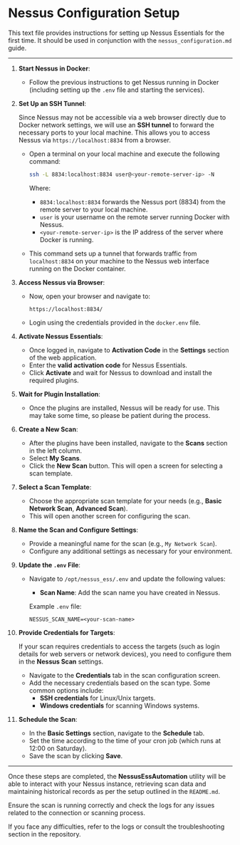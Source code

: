# Nessus Configuration Setup

This text file provides instructions for setting up Nessus Essentials for the first time. It should be used in conjunction with the `nessus_configuration.md` guide.

---

1. **Start Nessus in Docker**:

   - Follow the previous instructions to get Nessus running in Docker (including setting up the `.env` file and starting the services).

2. **Set Up an SSH Tunnel**:

   Since Nessus may not be accessible via a web browser directly due to Docker network settings, we will use an **SSH tunnel** to forward the necessary ports to your local machine. This allows you to access Nessus via `https://localhost:8834` from a browser.

   - Open a terminal on your local machine and execute the following command:
   
     ```bash
     ssh -L 8834:localhost:8834 user@<your-remote-server-ip> -N
     ```

     Where:
     - `8834:localhost:8834` forwards the Nessus port (8834) from the remote server to your local machine.
     - `user` is your username on the remote server running Docker with Nessus.
     - `<your-remote-server-ip>` is the IP address of the server where Docker is running.

   - This command sets up a tunnel that forwards traffic from `localhost:8834` on your machine to the Nessus web interface running on the Docker container.

3. **Access Nessus via Browser**:

   - Now, open your browser and navigate to:
     ```
     https://localhost:8834/
     ```

   - Login using the credentials provided in the `docker.env` file.

4. **Activate Nessus Essentials**:

   - Once logged in, navigate to **Activation Code** in the **Settings** section of the web application.
   - Enter the **valid activation code** for Nessus Essentials.
   - Click **Activate** and wait for Nessus to download and install the required plugins.

5. **Wait for Plugin Installation**:

   - Once the plugins are installed, Nessus will be ready for use. This may take some time, so please be patient during the process.

6. **Create a New Scan**:

   - After the plugins have been installed, navigate to the **Scans** section in the left column.
   - Select **My Scans**.
   - Click the **New Scan** button. This will open a screen for selecting a scan template.

7. **Select a Scan Template**:

   - Choose the appropriate scan template for your needs (e.g., **Basic Network Scan**, **Advanced Scan**).
   - This will open another screen for configuring the scan.

8. **Name the Scan and Configure Settings**:

   - Provide a meaningful name for the scan (e.g., `My Network Scan`).
   - Configure any additional settings as necessary for your environment.

9. **Update the `.env` File**:

   - Navigate to `/opt/nessus_ess/.env` and update the following values:
     - **Scan Name**: Add the scan name you have created in Nessus.

     Example `.env` file:
     ```
     NESSUS_SCAN_NAME=<your-scan-name>
     ```

10. **Provide Credentials for Targets**:

    If your scan requires credentials to access the targets (such as login details for web servers or network devices), you need to configure them in the **Nessus Scan** settings.

    - Navigate to the **Credentials** tab in the scan configuration screen.
    - Add the necessary credentials based on the scan type. Some common options include:
      - **SSH credentials** for Linux/Unix targets.
      - **Windows credentials** for scanning Windows systems.


11. **Schedule the Scan**:

    - In the **Basic Settings** section, navigate to the **Schedule** tab.
    - Set the time according to the time of your cron job (which runs at 12:00 on Saturday).
    - Save the scan by clicking **Save**.

---

Once these steps are completed, the **NessusEssAutomation** utility will be able to interact with your Nessus instance, retrieving scan data and maintaining historical records as per the setup outlined in the `README.md`.

Ensure the scan is running correctly and check the logs for any issues related to the connection or scanning process.

If you face any difficulties, refer to the logs or consult the troubleshooting section in the repository.

